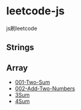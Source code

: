 # leetcode-js
js刷leetcode 

## Strings

## Array
- [001-Two-Sum](./Array/001-Two-Sum.js)
- [002-Add-Two-Numbers](./Array/002-Add-Two-Numbers.js)
- [3Sum](./Array/3Sum.js)
- [4Sum](./Array/4Sum.js)
